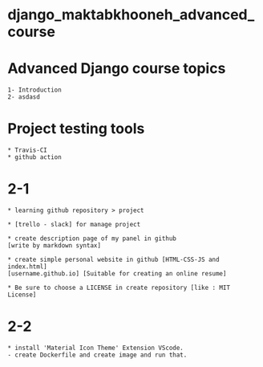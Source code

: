 # django_maktabkhooneh_advanced_course

# Advanced Django course topics
    1- Introduction
    2- asdasd

# Project testing tools
    * Travis-CI
    * github action


# 2-1
    * learning github repository > project
    
    * [trello - slack] for manage project

    * create description page of my panel in github
    [write by markdown syntax]

    * create simple personal website in github [HTML-CSS-JS and index.html]
    [username.github.io] [Suitable for creating an online resume]

    * Be sure to choose a LICENSE in create repository [like : MIT License]


# 2-2
    * install 'Material Icon Theme' Extension VScode.
    - create Dockerfile and create image and run that.
